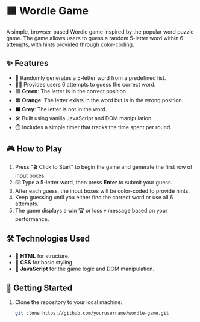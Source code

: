 # 🟩 Wordle Game

A simple, browser-based Wordle game inspired by the popular word puzzle game. The game allows users to guess a random 5-letter word within 6 attempts, with hints provided through color-coding.

## ✨ Features

- 🎲 Randomly generates a 5-letter word from a predefined list.
- 🕵️‍♂️ Provides users 6 attempts to guess the correct word.
- 🟩 **Green**: The letter is in the correct position.
- 🟧 **Orange**: The letter exists in the word but is in the wrong position.
- ⬛ **Grey**: The letter is not in the word.
- 🛠️ Built using vanilla JavaScript and DOM manipulation.
- ⏱️ Includes a simple timer that tracks the time spent per round.

## 🎮 How to Play

1. Press "🎬 Click to Start" to begin the game and generate the first row of input boxes.
2. ⌨️ Type a 5-letter word, then press **Enter** to submit your guess.
3. After each guess, the input boxes will be color-coded to provide hints.
4. Keep guessing until you either find the correct word or use all 6 attempts.
5. The game displays a win 🏆 or loss 💀 message based on your performance.

## 🛠️ Technologies Used

- 📝 **HTML** for structure.
- 🎨 **CSS** for basic styling.
- 🧠 **JavaScript** for the game logic and DOM manipulation.

## 🚀 Getting Started

1. Clone the repository to your local machine:
   ```bash
   git clone https://github.com/yourusername/wordle-game.git
